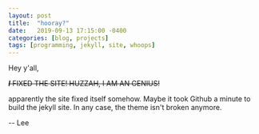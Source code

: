 ```yaml
---
layout: post
title:  "hooray?"
date:   2019-09-13 17:15:00 -0400
categories: [blog, projects]
tags: [programming, jekyll, site, whoops]
---
```


Hey y'all,

~~***I*** FIXED THE SITE! HUZZAH, I AM AN GENIUS!~~

apparently the site fixed itself somehow. Maybe it took Github a minute to build the jekyll site. In any case, the theme isn't broken anymore.

-- Lee
